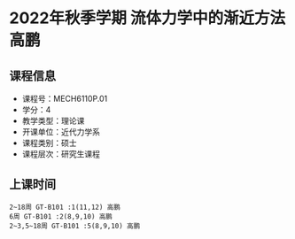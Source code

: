 # 2022年秋季学期 流体力学中的渐近方法 高鹏






## 课程信息

- 课程号：MECH6110P.01
- 学分：4
- 教学类型：理论课
- 开课单位：近代力学系
- 课程类别：硕士
- 课程层次：研究生课程

## 上课时间

```
2~18周 GT-B101 :1(11,12) 高鹏
6周 GT-B101 :2(8,9,10) 高鹏
2~3,5~18周 GT-B101 :5(8,9,10) 高鹏
```

